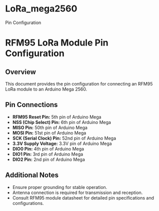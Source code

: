 # LoRa_mega2560
Pin Configuration
# RFM95 LoRa Module Pin Configuration

## Overview
This document provides the pin configuration for connecting an RFM95 LoRa module to an Arduino Mega 2560.

## Pin Connections
- **RFM95 Reset Pin:** 5th pin of Arduino Mega
- **NSS (Chip Select) Pin:** 6th pin of Arduino Mega
- **MISO Pin:** 50th pin of Arduino Mega
- **MOSI Pin:** 51st pin of Arduino Mega
- **SCK (Serial Clock) Pin:** 52nd pin of Arduino Mega
- **3.3V Supply Voltage:** 3.3V pin of Arduino Mega
- **DIO0 Pin:** 4th pin of Arduino Mega
- **DIO1 Pin:** 3rd pin of Arduino Mega
- **DIO2 Pin:** 2nd pin of Arduino Mega

## Additional Notes
- Ensure proper grounding for stable operation.
- Antenna connection is required for transmission and reception.
- Consult RFM95 module datasheet for detailed pin specifications and configurations.

